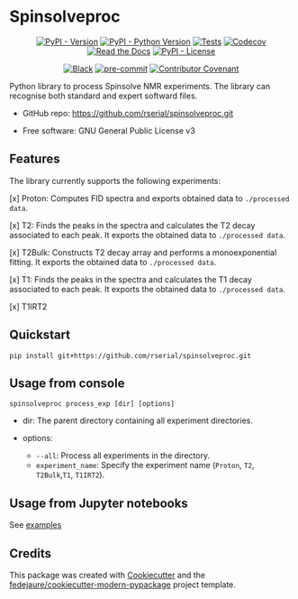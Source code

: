 
# Spinsolveproc


<div align="center">

[![PyPI - Version](https://img.shields.io/pypi/v/spinsolveproc.svg)](https://pypi.python.org/pypi/spinsolveproc)
[![PyPI - Python Version](https://img.shields.io/pypi/pyversions/spinsolveproc.svg)](https://pypi.python.org/pypi/spinsolveproc)
[![Tests](https://github.com/rserial/spinsolveproc/workflows/tests/badge.svg)](https://github.com/rserial/spinsolveproc/actions?workflow=tests)
[![Codecov](https://codecov.io/gh/rserial/spinsolveproc/branch/main/graph/badge.svg)](https://codecov.io/gh/rserial/spinsolveproc)
[![Read the Docs](https://readthedocs.org/projects/spinsolveproc/badge/)](https://spinsolveproc.readthedocs.io/)
[![PyPI - License](https://img.shields.io/pypi/l/spinsolveproc.svg)](https://pypi.python.org/pypi/spinsolveproc)

[![Black](https://img.shields.io/badge/code%20style-black-000000.svg)](https://github.com/psf/black)
[![pre-commit](https://img.shields.io/badge/pre--commit-enabled-brightgreen?logo=pre-commit&logoColor=white)](https://github.com/pre-commit/pre-commit)
[![Contributor Covenant](https://img.shields.io/badge/Contributor%20Covenant-2.0-4baaaa.svg)](https://www.contributor-covenant.org/version/2/0/code_of_conduct/)

</div>


Python library to process Spinsolve NMR experiments. The library can recognise both standard and expert softward files.

* GitHub repo: <https://github.com/rserial/spinsolveproc.git>
<!-- * Documentation: <https://spinsolveproc.readthedocs.io> -->
* Free software: GNU General Public License v3

## Features
The library currently supports the following experiments:

[x] Proton: Computes FID spectra and exports obtained data to `./processed data`.

[x] T2: Finds the peaks in the spectra and calculates the T2 decay associated to each peak. It exports the obtained data to `./processed data`. 

[x] T2Bulk: Constructs T2 decay array and performs a monoexponential fitting. It exports the obtained data to `./processed data`.

[x] T1: Finds the peaks in the spectra and calculates the T1 decay associated to each peak. It exports the obtained data to `./processed data`.

[x] T1IRT2


## Quickstart

```
pip install git+https://github.com/rserial/spinsolveproc.git
```

## Usage from console

```
spinsolveproc process_exp [dir] [options]
```
- dir: The parent directory containing all experiment directories.

- options:
    - `--all`: Process all experiments in the directory.
    - `experiment_name`: Specify the experiment name (`Proton`, `T2`, `T2Bulk`,`T1`, `T1IRT2`).

## Usage from Jupyter notebooks

See [examples](./examples/) 

## Credits

This package was created with [Cookiecutter][cookiecutter] and the [fedejaure/cookiecutter-modern-pypackage][cookiecutter-modern-pypackage] project template.

[cookiecutter]: https://github.com/cookiecutter/cookiecutter
[cookiecutter-modern-pypackage]: https://github.com/fedejaure/cookiecutter-modern-pypackage
